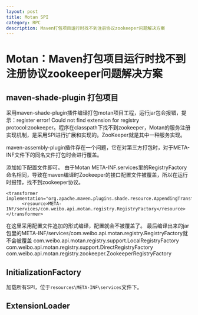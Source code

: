 ```yaml
---
layout: post
title: Motan SPI
category: RPC
description: Maven打包项目运行时找不到注册协议zookeeper问题解决方案
---
```


# Motan：Maven打包项目运行时找不到注册协议zookeeper问题解决方案

## maven-shade-plugin 打包项目
采用maven-shade-plugin插件编译打包motan项目工程，运行jar包会报错，提示：register error! Could not find extension for registry protocol:zookeeper。程序在classpath下找不到zookeeper，Motan的服务注册实现机制，是采用SPI进行扩展和实现的。ZooKeeper就是其中一种服务实现。


maven-assembly-plugin插件存在一个问题，它在对第三方打包时，对于META-INF文件下的同名文件打包时会进行覆盖。

添加如下配置文件即可。
由于Motan META-INF.services里的RegistryFactory 命名相同，导致在maven编译时Zookeeper的接口配置文件被覆盖，所以在运行时报错，找不到zookeeper协议。
````
<transformer                                   implementation="org.apache.maven.plugins.shade.resource.AppendingTransformer">
      <resource>META-INF/services/com.weibo.api.motan.registry.RegistryFactory</resource>
</transformer>
````
 在这里采用配置文件追加的形式编译，配置就会不被覆盖了。
最后编译出来的jar包里的META-INF/services/com.weibo.api.motan.registry.RegistryFactory就不会被覆盖
com.weibo.api.motan.registry.support.LocalRegistryFactory
com.weibo.api.motan.registry.support.DirectRegistryFactory
com.weibo.api.motan.registry.zookeeper.ZookeeperRegistryFactory

## InitializationFactory
加载所有SPI，位于`resources\META-INF\services`文件下。

## ExtensionLoader

















